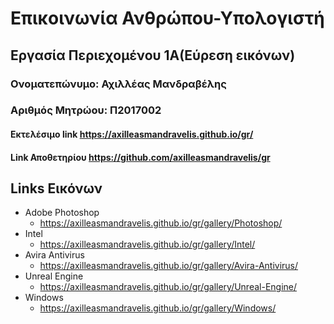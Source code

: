# Επικοινωνία Ανθρώπου-Υπολογιστή
## Εργασία Περιεχομένου 1Α(Εύρεση εικόνων)
### Ονοματεπώνυμο: Αχιλλέας Μανδραβέλης
### Αριθμός Μητρώου: Π2017002
#### Εκτελέσιμο link https://axilleasmandravelis.github.io/gr/
#### Link Αποθετηρίου https://github.com/axilleasmandravelis/gr
## Links Εικόνων
- Adobe Photoshop
  - https://axilleasmandravelis.github.io/gr/gallery/Photoshop/
- Intel
  - https://axilleasmandravelis.github.io/gr/gallery/Intel/
- Avira Antivirus
  - https://axilleasmandravelis.github.io/gr/gallery/Avira-Antivirus/
- Unreal Engine
  - https://axilleasmandravelis.github.io/gr/gallery/Unreal-Engine/
- Windows
  - https://axilleasmandravelis.github.io/gr/gallery/Windows/
